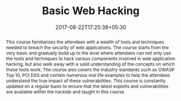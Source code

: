 ---
# Documentation: https://sourcethemes.com/academic/docs/managing-content/

title: "Basic Web Hacking"
event: "Blackhat USA 2017"
event_url: "https://www.blackhat.com/us-17/training/basic-web-hacking.html"
location: "Las Vegas"
address:
  street:
  city:
  region:
  postcode:
  country:
summary: Training on Basics of Web Hacking
abstract: This course familiarizes the attendees with a wealth of tools and techniques needed to breach the security of web applications. The course starts from the very basic and gradually build up to the level where attendees can not only use the tools and techniques to hack various components involved in web application hacking, but also walk away with a solid understanding of the concepts on which these tools work. The course also covers the industry standards such as OWASP Top 10, PCI DSS and contain numerous real life examples to help the attendees understand the true impact of these vulnerabilities. This course is constantly updated on a regular basis to ensure that the latest exploits and vulnerabilities are available within the hacklab and taught in this course.

# Talk start and end times.
#   End time can optionally be hidden by prefixing the line with `#`.
date: 2017-08-22T17:25:38+05:30
date_end: 2017-08-25T17:25:38+05:30
all_day: true

# Schedule page publish date (NOT talk date).
publishDate: 2019-12-13T17:25:38+05:30

authors: [rohit]
tags: [blackhat,web-hacking,training]

# Is this a featured talk? (true/false)
featured: false

# Featured image
# To use, add an image named `featured.jpg/png` to your page's folder. 
# Focal points: Smart, Center, TopLeft, Top, TopRight, Left, Right, BottomLeft, Bottom, BottomRight.
image:
  caption: ""
  focal_point: ""
  preview_only: false

# Custom links (optional).
#   Uncomment and edit lines below to show custom links.
# links:
# - name: Follow
#   url: https://twitter.com
#   icon_pack: fab
#   icon: twitter

# Optional filename of your slides within your talk's folder or a URL.
url_slides:

url_code:
url_pdf:
url_video:

# Markdown Slides (optional).
#   Associate this talk with Markdown slides.
#   Simply enter your slide deck's filename without extension.
#   E.g. `slides = "example-slides"` references `content/slides/example-slides.md`.
#   Otherwise, set `slides = ""`.
slides: ""

# Projects (optional).
#   Associate this post with one or more of your projects.
#   Simply enter your project's folder or file name without extension.
#   E.g. `projects = ["internal-project"]` references `content/project/deep-learning/index.md`.
#   Otherwise, set `projects = []`.
projects: []
---